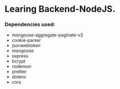 # Learing Backend-NodeJS.

### Dependencies used:
-  mongoose-aggregate-paginate-v2
- cookie-parser
- jsonwebtoken
- mongoose
- express
- bcrypt
- nodemon
- prettier
- dotenv
- cors

